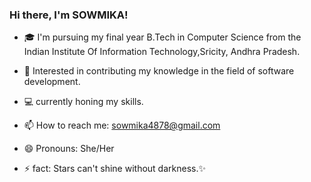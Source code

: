 ### Hi there, I'm SOWMIKA!




- 🎓 I'm pursuing my final year B.Tech in Computer Science from the Indian Institute Of Information Technology,Sricity, Andhra Pradesh.

- 🎯 Interested in contributing my knowledge in the field of software development.
  
- 💻 currently honing my skills.

- 📫 How to reach me: sowmika4878@gmail.com
  
- 😄 Pronouns: She/Her
  
- ⚡ fact: Stars can't shine without darkness.✨

